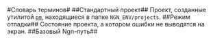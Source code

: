 #Словарь терминов#
##Стандартный проект##
Проект, созданные утилитой [`pm`](/doc/pm), находящиеся в папке `NGN_ENV/projects`.
##Режим отладки##
Состояние проекта, а котором ошибки не выводятся на экран.
##Базовый Ngn-путь##
